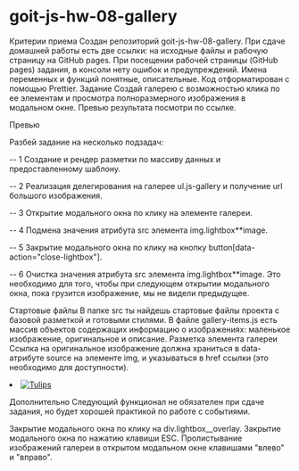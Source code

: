 # goit-js-hw-08-gallery

Критерии приема Создан репозиторий goit-js-hw-08-gallery. При сдаче домашней
работы есть две ссылки: на исходные файлы и рабочую страницу на GitHub pages.
При посещении рабочей страницы (GitHub pages) задания, в консоли нету ошибок и
предупреждений. Имена переменных и функций понятные, описательные. Код
отформатирован с помощью Prettier. Задание Создай галерею с возможностью клика
по ее элементам и просмотра полноразмерного изображения в модальном окне. Превью
результата посмотри по ссылке.

Превью

Разбей задание на несколько подзадач:

-- 1 Создание и рендер разметки по массиву данных и предоставленному шаблону.

-- 2 Реализация делегирования на галерее ul.js-gallery и получение url большого
изображения.

-- 3 Открытие модального окна по клику на элементе галереи.

-- 4 Подмена значения атрибута src элемента img.lightbox\*\*image.

-- 5 Закрытие модального окна по клику на кнопку
button[data-action="close-lightbox"].

-- 6 Очистка значения атрибута src элемента img.lightbox\*\*image. Это
необходимо для того, чтобы при следующем открытии модального окна, пока грузится
изображение, мы не видели предыдущее.

Стартовые файлы В папке src ты найдешь стартовые файлы проекта с базовой
разметкой и готовыми стилями. В файле gallery-items.js есть массив объектов
содержащих информацию о изображениях: маленькое изображение, оригинальное и
описание. Разметка элемента галереи Ссылка на оригинальное изображение должна
храниться в data-атрибуте source на элементе img, и указываться в href ссылки
(это необходимо для доступности).

<li class="gallery__item">
  <a
    class="gallery__link"
    href="https://cdn.pixabay.com/photo/2010/12/13/10/13/tulips-2546_1280.jpg"
  >
    <img
      class="gallery__image"
      src="https://cdn.pixabay.com/photo/2010/12/13/10/13/tulips-2546__340.jpg"
      data-source="https://cdn.pixabay.com/photo/2010/12/13/10/13/tulips-2546_1280.jpg"
      alt="Tulips"
    />
  </a>
</li>

Дополнительно Следующий функционал не обязателен при сдаче задания, но будет
хорошей практикой по работе с событиями.

Закрытие модального окна по клику на div.lightbox\_\_overlay. Закрытие
модального окна по нажатию клавиши ESC. Пролистывание изображений галереи в
открытом модальном окне клавишами "влево" и "вправо".

